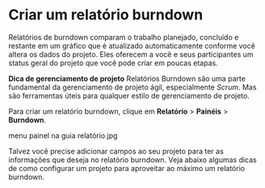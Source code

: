 # Criar um relatório burndown
Relatórios de burndown comparam o trabalho planejado, concluído e restante em um gráfico que é atualizado automaticamente conforme você altera os dados do projeto. Eles oferecem a você e seus participantes um status geral do projeto que você pode criar em poucas etapas.

**Dica de gerenciamento de projeto**    Relatórios Burndown são uma parte fundamental da gerenciamento de projeto ágil, especialmente _Scrum_. Mas são ferramentas úteis para qualquer estilo de gerenciamento de projeto.

Para criar um relatório burndown, clique em **Relatório** > **Painéis** > **Burndown**.

menu painel na guia relatório.jpg

Talvez você precise adicionar campos ao seu projeto para ter as informações que deseja no relatório burndown. Veja abaixo algumas dicas de como configurar um projeto para aproveitar ao máximo um relatório burndown.